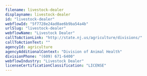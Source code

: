 ```yaml
---
filename: livestock-dealer
displayname: livestock-dealer
id: "livestock-dealer"
webflowId: "5f7728e24ad0ae6b9ba54a4b"
urlSlug: "livestock-dealer"
webflowName: "Livestock Dealer"
callToActionLink: "http://state.nj.us/agriculture/divisions/"
callToActionText: ""
agencyId: agriculture
agencyAdditionalContext: "Division of Animal Health"
divisionPhone: "(609) 671-6400"
webflowIndustry: "Livestock Dealer"
licenseCertificationClassification: "LICENSE"
---
```

